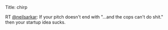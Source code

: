 Title: chirp

RT <a href="http://twitter.com/neilsarkar">@neilsarkar</a>: If your pitch doesn't end with "…and the cops can't do shit." then your startup idea sucks.
